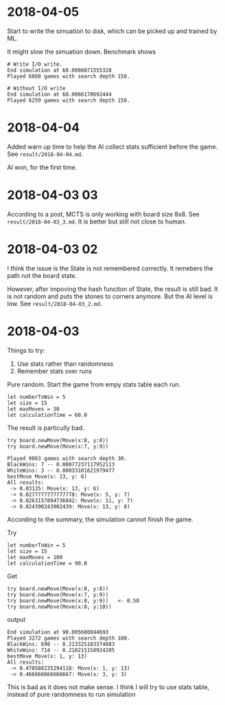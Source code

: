 # 2018-04-05
Start to write the simuation to disk, which can be picked up and trained by ML.

It might slow the simuation down. Benchmark shows


    # Write I/O write.
    End simulation at 60.0008871555328
    Played 6068 games with search depth 150.

    # Without I/O write
    End simulation at 60.0066170692444
    Played 6259 games with search depth 150.



# 2018-04-04

Added warn up time to help the AI collect stats sufficient before the game.
See `result/2018-04-04.md`. 

AI won, for the first time.


# 2018-04-03 03

According to a post, MCTS is only working with board size 8x8. 
See `result/2018-04-03_3.md`. It is better but still not close to human.

# 2018-04-03 02

I think the issue is the State is not remembered correctly. It remebers the path
not the board state.

However, after impoving the hash funciton of State, the result is still bad. It
is not random and puts the stones to corners anymore. But the AI level is low.
See `result/2018-04-03_2.md`.

# 2018-04-03

Things to try:
1. Use stats rather than randomness
2. Remember stats over runs

Pure random. Start the game from empy stats table each run.

    let numberToWin = 5
    let size = 15
    let maxMoves = 30
    let calculationTime = 60.0

The result is particully bad. 

    try board.newMove(Move(x:8, y:8))
    try board.newMove(Move(x:7, y:9))

    Played 9063 games with search depth 30.
    BlackWins: 7 -- 0.00077237117952113
    WhiteWins: 3 -- 0.00033101621979477
    bestMove Move(x: 13, y: 6)
    All results:
     -> 0.03125: Move(x: 13, y: 6)
     -> 0.0277777777777778: Move(x: 5, y: 7)
     -> 0.0263157894736842: Move(x: 11, y: 7)
     -> 0.024390243902439: Move(x: 13, y: 8)

According to the summary, the simulation cannot finish the game.

Try 

    let numberToWin = 5
    let size = 15
    let maxMoves = 100
    let calculationTime = 90.0

Get 

    try board.newMove(Move(x:8, y:8))
    try board.newMove(Move(x:7, y:9))
    try board.newMove(Move(x:8, y:9))   <- 0.58 
    try board.newMove(Move(x:8, y:10))
    
output 

    End simulation at 90.005686044693
    Played 3272 games with search depth 100.
    BlackWins: 698 -- 0.213325183374083
    WhiteWins: 714 -- 0.218215158924205
    bestMove Move(x: 1, y: 13)
    All results:
     -> 0.470588235294118: Move(x: 1, y: 13)
     -> 0.466666666666667: Move(x: 3, y: 3)

This is bad as it does not make sense. I think I will try to use stats table,
instead of pure randomness to run simulation
